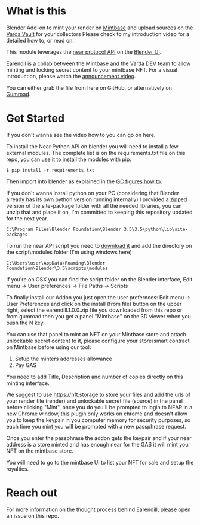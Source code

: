 # What is this

Blender Add-on to mint your render on [Mintbase](https://mintbase.xyz) and upload sources on the [Varda Vault](https://vault.varda.vision) for your collectors
Please check to my introduction video for a detailed how to, or read on.

This module leverages the [near protocol API](https://github.com/near/near-api-py) on the [Blender UI](https://blender.org).

Earendil is a collab between the Mintbase and the Varda DEV team to allow minting and locking secret content to your mintbase NFT.
For a visual introduction, please watch the [announcement video](https://www.youtube.com/coming-soon).

You can either grab the file from here on GitHub, or alternatively on [Gumroad](https://jeeltcraft.gumroad.com/).

# Get Started
If you don't wanna see the video how to you can go on here.

To install the Near Python API on blender you will need to install a few external modules.
The complete list is on the requirements.txt file on this repo, you can use it to install the modules with pip:

`$ pip install -r requirements.txt`

Then import into blender as explained in the [GC figures how to](https://youtu.be/DSRha-8Zk8w).

If you don't wanna install python on your PC (considering that Blender already has its own python version running internally) I provided a zipped version of the site-package folder with all the needed libraries, you can unzip that and place it on, I'm committed to keeping this repository updated for the next year.

`C:\Program Files\Blender Foundation\Blender 3.5\3.5\python\lib\site-packages`

To run the near API script you need to [download it](https://github.com/near/near-api-py) and add the directory on the script\modules folder (I'm using windows here)

`C:\Users\user\AppData\Roaming\Blender Foundation\Blender\3.5\scripts\modules`

If you're on OSX you can find the script folder on the Blender interface, Edit menu -> User preferences -> File Paths -> Scripts

To finally install our Addon you just open the user prefernces: Edit menu -> User Preferences and click on the install (from file) button on the upper right, select the earendill.1.0.0.zip file you downloaded from this repo or from gumroad then you get a panel "Mintbase" on the 3D viewer when you push the N key.

You can use that panel to mint an NFT on your Mintbase store and attach unlockable secret content to it, please configure your store/smart contract on Mintbase before using our tool:

1) Setup the minters addresses allowance
2) Pay GAS

You need to add Title, Description and number of copies directly on this minting interface.

We suggest to use https://nft.storage to store your files and add the urls of your render file (render) and unlockable secret file (source) in the panel before clicking "Mint", once you do you'll be prompted to login to NEAR in a new Chrome window, this plugin only works on chrome and doesn't allow you to keep the keypair in you computer memory for security purposes, so each time you mint you will be prompted with a new passphrase request.

Once you enter the passphrase the addon gets the keypair and if your near address is a store minted and has enough near for the GAS it will mint your NFT on the mintbase store.

You will need to go to the mintbase UI to list your NFT for sale and setup the royalties.

# Reach out
For more information on the thought process behind Earendill, please open an issue on this repo.

